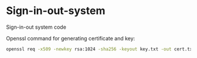 # Sign-in-out-system
Sign-in-out system code

Openssl command for generating certificate and key:
```cmd
openssl req -x509 -newkey rsa:1024 -sha256 -keyout key.txt -out cert.txt -days 3650 -nodes -subj "/C=NZ/ST=Otago/L=Dunedin/O=Logan Park High School/OU=Samuel Huang/CN=info.local" -addext subjectAltName=DNS:info.local
```
